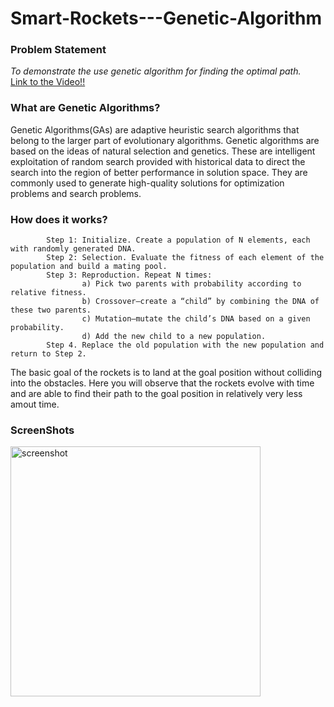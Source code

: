 # Smart-Rockets---Genetic-Algorithm

### Problem Statement
 *To demonstrate the use genetic algorithm for finding the optimal path.*<br>[Link to the Video!!](https://www.youtube.com/watch?v=0gk5yE9hHrQ&t=26s)

### What are Genetic Algorithms? 
Genetic Algorithms(GAs) are adaptive heuristic search algorithms that belong to the larger part of evolutionary algorithms. Genetic algorithms are based on the ideas of natural selection and genetics. These are intelligent exploitation of random search provided with historical data to direct the search into the region of better performance in solution space. They are commonly used to generate high-quality solutions for optimization problems and search problems. 

### How does it works? 
			Step 1: Initialize. Create a population of N elements, each with randomly generated DNA. 
			Step 2: Selection. Evaluate the fitness of each element of the population and build a mating pool.
		    Step 3: Reproduction. Repeat N times:
		    	 	a) Pick two parents with probability according to relative fitness.
		    	  	b) Crossover—create a “child” by combining the DNA of these two parents. 
		    	  	c) Mutation—mutate the child’s DNA based on a given probability.
		    	    d) Add the new child to a new population.
		    Step 4. Replace the old population with the new population and return to Step 2. 



The basic goal of the rockets is to land at the goal position without colliding into the obstacles. Here you will observe that the rockets evolve with time and are able to find their path to the goal position in relatively very less amout time. 


### ScreenShots		    
<img src="https://github.com/sharmahr/Smart-Rockets---Genetic-Algorithm/blob/master/Space_Invaders/read_me/screenshot.jpg" alt="screenshot"
	title="screenshot" width="400" height="400" />


